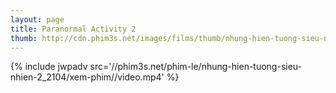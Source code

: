 ```yaml
---
layout: page
title: Paranormal Activity 2
thumb: http://cdn.phim3s.net/images/films/thumb/nhung-hien-tuong-sieu-nhien-2-paranormal-activity-2-2010.jpg
---
```

{% include jwpadv src='//phim3s.net/phim-le/nhung-hien-tuong-sieu-nhien-2_2104/xem-phim//video.mp4' %}